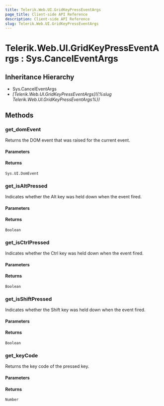 ```yaml
---
title: Telerik.Web.UI.GridKeyPressEventArgs
page_title: Client-side API Reference
description: Client-side API Reference
slug: Telerik.Web.UI.GridKeyPressEventArgs
---
```


# Telerik.Web.UI.GridKeyPressEventArgs : Sys.CancelEventArgs 

## Inheritance Hierarchy

* Sys.CancelEventArgs
* *[Telerik.Web.UI.GridKeyPressEventArgs]({%slug Telerik.Web.UI.GridKeyPressEventArgs%})*

## Methods

###  get_domEvent

Returns the DOM event that was raised for the current event.

#### Parameters

#### Returns

`Sys.UI.DomEvent` 

###  get_isAltPressed

Indicates whether the Alt key was held down when the event fired.

#### Parameters

#### Returns

`Boolean` 

###  get_isCtrlPressed

Indicates whether the Ctrl key was held down when the event fired.

#### Parameters

#### Returns

`Boolean` 

###  get_isShiftPressed

Indicates whether the Shift key was held down when the event fired.

#### Parameters

#### Returns

`Boolean` 

###  get_keyCode

Returns the key code of the pressed key.

#### Parameters

#### Returns

`Number` 


